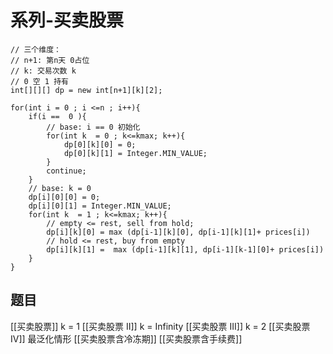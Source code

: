 # 系列-买卖股票
```
// 三个维度：
// n+1: 第n天 0占位
// k: 交易次数 k
// 0 空 1 持有
int[][][] dp = new int[n+1][k][2];

for(int i = 0 ; i <=n ; i++){
    if(i ==  0 ){
        // base: i == 0 初始化
        for(int k  = 0 ; k<=kmax; k++){
            dp[0][k][0] = 0;
            dp[0][k][1] = Integer.MIN_VALUE;
        }
        continue;
    }
    // base: k = 0  
    dp[i][0][0] = 0;
    dp[i][0][1] = Integer.MIN_VALUE;
    for(int k  = 1 ; k<=kmax; k++){
        // empty <= rest, sell from hold;
        dp[i][k][0] = max (dp[i-1][k][0], dp[i-1][k][1]+ prices[i])
        // hold <= rest, buy from empty 
        dp[i][k][1] =  max (dp[i-1][k][1], dp[i-1][k-1][0]+ prices[i])
    }
}
```
## 题目
[[买卖股票]] k = 1
[[买卖股票 II]] k = Infinity
[[买卖股票 III]] k = 2
[[买卖股票 IV]] 最泛化情形
[[买卖股票含冷冻期]]
[[买卖股票含手续费]]